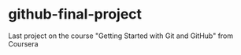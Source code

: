 # github-final-project
Last project on the course "Getting Started with Git and GitHub" from Coursera
